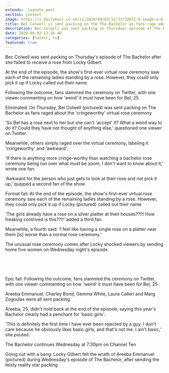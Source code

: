 ```yaml
---
extends: _layouts.post
section: content
image: https://i.dailymail.co.uk/1s/2020/09/03/12/32732072-0-image-a-67_1599132339865.jpg 
title: Bel Colwell is sent packing on the The Bachelor as fans rage about the virtual rose ceremony 
description: Bec Colwell was sent packing on Thursdays episode of The Bachelor after she failed to receive a rose from Locky Gilbert. 
date: 2020-09-03-13-26-40 
categories: [latest, tv] 
featured: true 
--- 
```

Bec Colwell was sent packing on Thursday's episode of The Bachelor after she failed to receive a rose from Locky Gilbert.

At the end of the episode, the show's first-ever virtual rose ceremony saw each of the remaining ladies standing by a rose. However, they could only pick it up if Locky called out their name. 

Following the outcome, fans slammed the ceremony on Twitter, with one viewer commenting on how 'weird' it must have been for Bel, 25.    

Eliminated: On Thursday, Bel Colwell (pictured) was sent packing on The Bachelor as fans raged about the 'cringeworthy' virtual rose ceremony

'So Bel has a rose next to her but she can't 'accept' it? What a weird way to do it? Could they have not thought of anything else,' questioned one viewer on Twitter.

Meanwhile, others simply raged over the virtual ceremony, labeling it 'cringeworthy' and 'awkward'. 

'If there is anything more cringe-worthy than watching a bachelor rose ceremony being run over what must be zoom, I don't want to know about it,' wrote one fan. 

 'Awkward for the person who just gets to look at their rose and not pick it up,' quipped a second fan of the show. 

Format fail: At the end of the episode, the show's first-ever virtual rose ceremony saw each of the remaining ladies standing by a rose. However, they could only pick it up if Locky (pictured) called out their name

'The girls already have a rose on a silver platter at their houses??!!! How freaking contrived is this??!!' added a third fan. 

Meanwhile, a fourth said: 'I feel like having a single rose on a platter near them [is] worse than a normal rose ceremony.'

The unusual rose ceremony comes after Locky shocked viewers by sending home five women on Wednesday night's episode. 

 







 

Epic fail: Following the outcome, fans slammed the ceremony on Twitter, with one viewer commenting on how 'weird' it must have been for Bel, 25

 

Areeba Emmanuel, Charley Bond, Gemma White, Laura Calleri and Marg Zogoulas were all sent packing.

Areeba, 25, didn't hold back at the end of the episode, saying this year's Bachelor clearly had a penchant for 'basic girls'.

'This is definitely the first time I have ever been rejected by a guy. I don't care because he obviously likes basic girls, and that's not me. I ain't basic,' she pouted.

The Bachelor continues Wednesday at 7:30pm on Channel Ten

Going out with a bang: Locky Gilbert felt the wrath of Areeba Emmanuel (pictured) during Wednesday's episode of The Bachelor, after sending the feisty reality star packing

